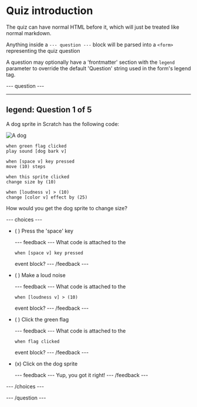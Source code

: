 # Quiz introduction

The quiz can have normal HTML before it, which will just be treated like normal markdown.

Anything inside a `--- question ---` block will be parsed into a `<form>` representing the quiz question

A question may optionally have a 'frontmatter' section with the `legend` parameter to override the default 'Question' string used in the form's legend tag.

--- question ---

---
legend: Question 1 of 5
---

A dog sprite in Scratch has the following code:

![A dog](images/q1-1.png)

```blocks3
when green flag clicked
play sound [dog bark v]

when [space v] key pressed
move (10) steps

when this sprite clicked
change size by (10)

when [loudness v] > (10)
change [color v] effect by (25)
```

How would you get the dog sprite to change size?

--- choices ---

- ( ) Press the 'space' key

  --- feedback ---
  What code is attached to the
  ```blocks3
  when [space v] key pressed
  ```
  event block?
  --- /feedback ---

- ( ) Make a loud noise

  --- feedback ---
  What code is attached to the
  ```blocks3
  when [loudness v] > (10)
  ```
  event block?
  --- /feedback ---

- ( ) Click the green flag

  --- feedback ---
  What code is attached to the
  ```blocks3
  when flag clicked
  ```
  event block?
  --- /feedback ---

- (x) Click on the dog sprite

  --- feedback ---
  Yup, you got it right!
  --- /feedback ---

--- /choices ---

--- /question ---
